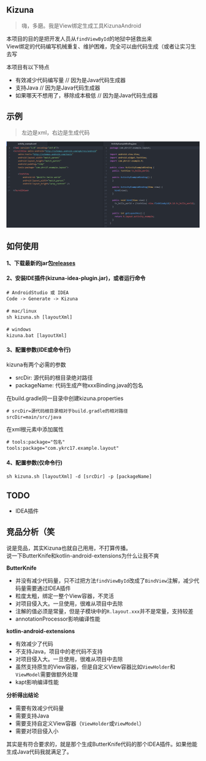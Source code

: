 ## Kizuna
> 嗨，多磨。我是View绑定生成工具KizunaAndroid  

本项目的目的是把开发人员从`findViewById`的地狱中拯救出来  
View绑定的代码编写机械重复、维护困难，完全可以由代码生成（或者让实习生去写

本项目有以下特点
- 有效减少代码编写量 // 因为是Java代码生成器
- 支持Java // 因为是Java代码生成器
- 如果哪天不想用了，移除成本极低 // 因为是Java代码生成器

## 示例
> 左边是xml，右边是生成代码

![](imgs/example.png)

## 如何使用
#### 1、下载最新的jar包[releases](../../releases)

#### 2、安装IDE插件(kizuna-idea-plugin.jar)，或者运行命令
```
# AndroidStudio 或 IDEA
Code -> Generate -> Kizuna

# mac/linux
sh kizuna.sh [layoutXml]

# windows
kizuna.bat [layoutXml]
```
#### 3、配置参数(IDE或命令行)
kizuna有两个必需的参数
- srcDir: 源代码的根目录绝对路径
- packageName: 代码生成产物xxxBinding.java的包名

在build.gradle同一目录中创建kizuna.properties
```
# srcDir=源代码根目录相对于build.gradle的相对路径
srcDir=main/src/java
```
在xml根元素中添加属性
```
# tools:package="包名"
tools:package="com.ykrc17.example.layout"
```
#### 4、配置参数(仅命令行)
```
sh kizuna.sh [layoutXml] -d [srcDir] -p [packageName]
```

## TODO
- IDEA插件

## 竞品分析（笑
说是竞品，其实Kizuna也就自己用用，不打算传播。  
说一下ButterKnife和kotlin-android-extensions为什么让我不爽

**ButterKnife**
- 并没有减少代码量，只不过把方法`findViewById`改成了`BindView`注解，减少代码量需要通过IDEA插件
- 粒度太粗，绑定一整个View容器，不灵活
- 对项目侵入大。一旦使用，很难从项目中去除
- 注解的值必须是常量，但是子模块中的`R.layout.xxx`并不是常量，支持较差
- annotationProcessor影响编译性能

**kotlin-android-extensions**
- 有效减少了代码
- 不支持Java，项目中的老代码不支持
- 对项目侵入大。一旦使用，很难从项目中去除
- 虽然支持原生的View容器，但是自定义View容器比如`ViewHolder`和`ViewModel`需要做额外处理
- kapt影响编译性能

**分析得出结论**
- 需要有效减少代码量
- 需要支持Java
- 需要支持自定义View容器（`ViewHolder`或`ViewModel`）
- 需要对项目侵入小

其实是有符合要求的，就是那个生成ButterKnife代码的那个IDEA插件。如果他能生成Java代码我就满足了。